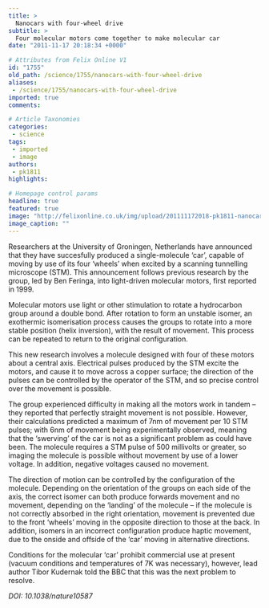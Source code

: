```yaml
---
title: >
  Nanocars with four-wheel drive
subtitle: >
  Four molecular motors come together to make molecular car
date: "2011-11-17 20:18:34 +0000"

# Attributes from Felix Online V1
id: "1755"
old_path: /science/1755/nanocars-with-four-wheel-drive
aliases:
 - /science/1755/nanocars-with-four-wheel-drive
imported: true
comments:

# Article Taxonomies
categories:
 - science
tags:
 - imported
 - image
authors:
 - pk1811
highlights:

# Homepage control params
headline: true
featured: true
image: "http://felixonline.co.uk/img/upload/201111172018-pk1811-nanocarzoom.jpg"
image_caption: ""
---
```


Researchers at the University of Groningen, Netherlands have announced that they have succesfully produced a single-molecule ‘car’, capable of moving by use of its four ‘wheels’ when excited by a scanning tunnelling microscope (STM). This announcement follows previous research by the group, led by Ben Feringa, into light-driven molecular motors, first reported in 1999.

Molecular motors use light or other stimulation to rotate a hydrocarbon group around a double bond. After rotation to form an unstable isomer, an exothermic isomerisation process causes the groups to rotate into a more stable position (helix inversion), with the result of movement. This process can be repeated to return to the original configuration.

This new research involves a molecule designed with four of these motors about a central axis. Electrical pulses produced by the STM excite the motors, and cause it to move across a copper surface; the direction of the pulses can be controlled by the operator of the STM, and so precise control over the movement is possible.

The group experienced difficulty in making all the motors work in tandem – they reported that perfectly straight movement is not possible. However, their calculations predicted a maximum of 7nm of movement per 10 STM pulses; with 6nm of movement being experimentally observed, meaning that the ‘swerving’ of the car is not as a significant problem as could have been. The molecule requires a STM pulse of 500 millivolts or greater, so imaging the molecule is possible without movement by use of a lower voltage. In addition, negative voltages caused no movement.

The direction of motion can be controlled by the configuration of the molecule. Depending on the orientation of the groups on each side of the axis, the correct isomer can both produce forwards movement and no movement, depending on the ‘landing’ of the molecule – if the molecule is not correctly absorbed in the right orientation, movement is prevented due to the front ‘wheels’ moving in the opposite direction to those at the back. In addition, isomers in an incorrect configuration produce haptic movement, due to the onside and offside of the ‘car’ moving in alternative directions.

Conditions for the molecular ‘car’ prohibit commercial use at present (vacuum conditions and temperatures of 7K was necessary), however, lead author Tibor Kudernak told the BBC that this was the next problem to resolve.

_DOI: 10.1038/nature10587_
